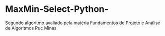 # MaxMin-Select-Python-
Segundo algoritmo avaliado pela matéria  Fundamentos de Projeto e Análise de Algoritmos Puc Minas
